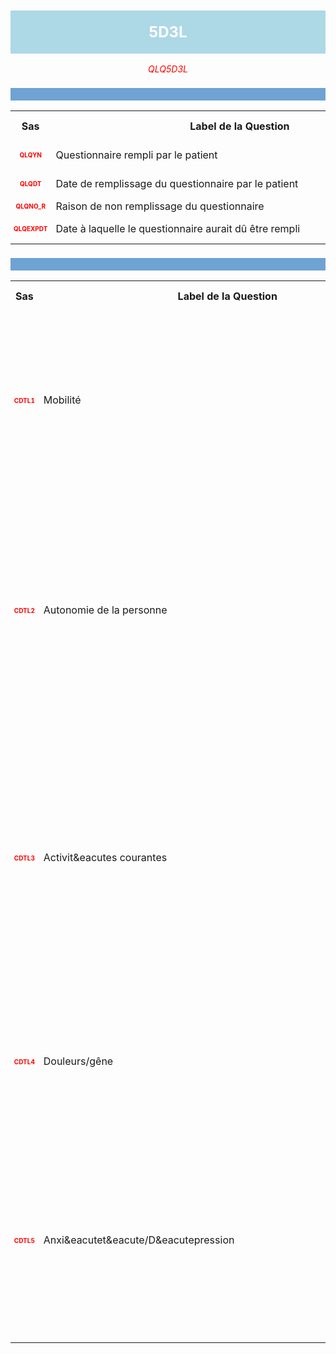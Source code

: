 <H1 style='background-color: #add8e6; color: white; width: 100%; text-align: center; padding: 20px 0; font-size: 24px; font-weight: bold;'>5D3L</H1>
<div style='color: red; text-align: center; font-style: italic;'>QLQ5D3L</div>

<h2 style='background-color: #6fa3d3; color: white; width: 100%; text-align: left; padding: 10px 0; font-size: 16px; font-weight: bold;'>
          </h2>
<table style='width:100%;'>
<tr>
<th style='width:50px; text-align:center;'><strong>Sas</strong></th>
<th style='width:600px; text-align:center;'><strong>&nbsp;&nbsp;&nbsp;&nbsp;&nbsp;&nbsp;&nbsp;&nbsp;&nbsp;&nbsp;&nbsp;&nbsp;&nbsp;&nbsp;&nbsp;&nbsp;&nbsp;&nbsp;&nbsp;&nbsp;&nbsp;&nbsp;&nbsp;&nbsp;&nbsp;&nbsp;&nbsp;&nbsp;&nbsp;&nbsp;&nbsp;&nbsp;&nbsp;&nbsp;&nbsp;&nbsp;&nbsp;&nbsp;&nbsp;&nbsp;&nbsp;&nbsp;&nbsp;&nbsp;&nbsp;&nbsp;&nbsp;&nbsp;&nbsp;&nbsp;Label&nbsp;de&nbsp;la&nbsp;Question&nbsp;&nbsp;&nbsp;&nbsp;&nbsp;&nbsp;&nbsp;&nbsp;&nbsp;&nbsp;&nbsp;&nbsp;&nbsp;&nbsp;&nbsp;&nbsp;&nbsp;&nbsp;&nbsp;&nbsp;&nbsp;&nbsp;&nbsp;&nbsp;&nbsp;&nbsp;&nbsp;&nbsp;&nbsp;&nbsp;&nbsp;&nbsp;&nbsp;&nbsp;&nbsp;&nbsp;&nbsp;&nbsp;&nbsp;&nbsp;&nbsp;&nbsp;&nbsp;&nbsp;&nbsp;&nbsp;&nbsp;&nbsp;&nbsp;&nbsp;</strong></th>
<th style='width:300px; text-align:center;'><strong>&nbsp;&nbsp;&nbsp;&nbsp;&nbsp;&nbsp;&nbsp;&nbsp;Réponses possibles&nbsp;&nbsp;&nbsp;&nbsp;&nbsp;&nbsp;&nbsp;&nbsp;</strong></th>
</tr>
<tr>
 <tr> 
<td style='width:50px; text-align:center; color:red; font-size: 10px;'> <b> QLQYN </b></td> 
  <td style='width:600px; text-align:left;'> Questionnaire rempli par le patient   </td>
 <td style='width:300px; text-align:center;'>   🔘 1 - <b>Yes</b> <br> 🔘 0 - <b>No</b> <br> </td> 
 </tr>
 <tr> 
<td style='width:50px; text-align:center; color:red; font-size: 10px;'> <b> QLQDT </b></td> 
  <td style='width:600px; text-align:left;'> Date de remplissage du questionnaire par le patient   </td>
 <td style='width:300px; text-align:center;'>   DD/MM/YYYY 📅 </td> 
 </tr>
 <tr> 
<td style='width:50px; text-align:center; color:red; font-size: 10px;'> <b> QLQNO_R </b></td> 
  <td style='width:600px; text-align:left;'> Raison de non remplissage du questionnaire   </td>
 <td style='width:300px; text-align:center;'>  TXT </td> 
 </tr>
 <tr> 
<td style='width:50px; text-align:center; color:red; font-size: 10px;'> <b> QLQEXPDT </b></td> 
  <td style='width:600px; text-align:left;'> Date à laquelle le questionnaire aurait dû être rempli   </td>
 <td style='width:300px; text-align:center;'>   DD/MM/YYYY 📅 </td> 
 </tr>
</table>
<h2 style='background-color: #6fa3d3; color: white; width: 100%; text-align: left; padding: 10px 0; font-size: 16px; font-weight: bold;'>
          </h2>
<table style='width:100%;'>
<tr>
<th style='width:50px; text-align:center;'><strong>Sas</strong></th>
<th style='width:600px; text-align:center;'><strong>&nbsp;&nbsp;&nbsp;&nbsp;&nbsp;&nbsp;&nbsp;&nbsp;&nbsp;&nbsp;&nbsp;&nbsp;&nbsp;&nbsp;&nbsp;&nbsp;&nbsp;&nbsp;&nbsp;&nbsp;&nbsp;&nbsp;&nbsp;&nbsp;&nbsp;&nbsp;&nbsp;&nbsp;&nbsp;&nbsp;&nbsp;&nbsp;&nbsp;&nbsp;&nbsp;&nbsp;&nbsp;&nbsp;&nbsp;&nbsp;&nbsp;&nbsp;&nbsp;&nbsp;&nbsp;&nbsp;&nbsp;&nbsp;&nbsp;&nbsp;Label&nbsp;de&nbsp;la&nbsp;Question&nbsp;&nbsp;&nbsp;&nbsp;&nbsp;&nbsp;&nbsp;&nbsp;&nbsp;&nbsp;&nbsp;&nbsp;&nbsp;&nbsp;&nbsp;&nbsp;&nbsp;&nbsp;&nbsp;&nbsp;&nbsp;&nbsp;&nbsp;&nbsp;&nbsp;&nbsp;&nbsp;&nbsp;&nbsp;&nbsp;&nbsp;&nbsp;&nbsp;&nbsp;&nbsp;&nbsp;&nbsp;&nbsp;&nbsp;&nbsp;&nbsp;&nbsp;&nbsp;&nbsp;&nbsp;&nbsp;&nbsp;&nbsp;&nbsp;&nbsp;</strong></th>
<th style='width:300px; text-align:center;'><strong>&nbsp;&nbsp;&nbsp;&nbsp;&nbsp;&nbsp;&nbsp;&nbsp;Réponses possibles&nbsp;&nbsp;&nbsp;&nbsp;&nbsp;&nbsp;&nbsp;&nbsp;</strong></th>
</tr>
<tr>
 <tr> 
<td style='width:50px; text-align:center; color:red; font-size: 10px;'> <b> CDTL1 </b></td> 
  <td style='width:600px; text-align:left;'> Mobilit&eacute   </td>
 <td style='width:300px; text-align:center;'>   🔘 1 - <b>Je n’ai aucun problème pour me déplacer à pied.</b> <br> 🔘 2 - <b>J’ai des problèmes pour me déplacer à pied.</b> <br> 🔘 3 - <b>Je suis obligé(e) de rester alité(e).</b> <br> </td> 
 </tr>
 <tr> 
<td style='width:50px; text-align:center; color:red; font-size: 10px;'> <b> CDTL2 </b></td> 
  <td style='width:600px; text-align:left;'> Autonomie de la personne   </td>
 <td style='width:300px; text-align:center;'>   🔘 1 - <b>1-Je n’ai aucun problème pour prendre soin de moi.</b> <br> 🔘 2 - <b>2- J’ai des problèmes pour me laver ou m’habiller tout(e) seul(e).</b> <br> 🔘 3 - <b>3-Je suis incapable de me laver ou de m’habiller tout(e) seul(e).</b> <br> </td> 
 </tr>
 <tr> 
<td style='width:50px; text-align:center; color:red; font-size: 10px;'> <b> CDTL3 </b></td> 
  <td style='width:600px; text-align:left;'> Activit&amp;eacutes courantes   </td>
 <td style='width:300px; text-align:center;'>   🔘 1 - <b>1-Je n’ai aucun problème pour accomplir mes activités courantes</b> <br> 🔘 2 - <b>2-J’ai des problèmes pour accomplir mes activités courantes.</b> <br> 🔘 3 - <b>3-Je suis incapable d’accomplir mes activités courantes.</b> <br> </td> 
 </tr>
 <tr> 
<td style='width:50px; text-align:center; color:red; font-size: 10px;'> <b> CDTL4 </b></td> 
  <td style='width:600px; text-align:left;'> Douleurs/gêne   </td>
 <td style='width:300px; text-align:center;'>   🔘 1 - <b>1-Je n’ai ni douleurs ni gêne.</b> <br> 🔘 2 - <b>2-J’ai des douleurs ou une gêne modérée(s).</b> <br> 🔘 3 - <b>3-J’ai des douleurs ou une gêne extrême(s).</b> <br> </td> 
 </tr>
 <tr> 
<td style='width:50px; text-align:center; color:red; font-size: 10px;'> <b> CDTL5 </b></td> 
  <td style='width:600px; text-align:left;'> Anxi&amp;eacutet&amp;eacute/D&amp;eacutepression   </td>
 <td style='width:300px; text-align:center;'>   🔘 1 - <b>1-Je ne suis ni anxieux(se) ni déprimé(e).</b> <br> 🔘 2 - <b>2-Je suis modérément anxieux(se) ou déprimé(e).</b> <br> 🔘 3 - <b>3-Je suis extrêmement anxieux(se) ou déprimé(e).</b> <br> </td> 
 </tr>
</table>
